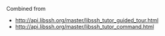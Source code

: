 Combined from 

* http://api.libssh.org/master/libssh_tutor_guided_tour.html
* http://api.libssh.org/master/libssh_tutor_command.html